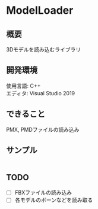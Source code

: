# ModelLoader

## 概要
3Dモデルを読み込むライブラリ

## 開発環境
使用言語: C++  
エディタ: Visual Studio 2019  

## できること
PMX, PMDファイルの読み込み

## サンプル
``` cpp

```

## TODO
- [ ] FBXファイルの読み込み
- [ ] 各モデルのボーンなどを読み取る
